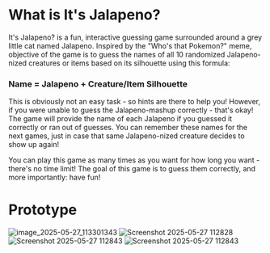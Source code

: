 # What is It's Jalapeno?
It's Jalapeno? is a fun, interactive guessing game surrounded around a grey little cat named Jalapeno. Inspired by the "Who's that Pokemon?" meme, objective of the game is to guess
the names of all 10 randomized Jalapeno-nized creatures or items based on its silhouette using this formula: 

### **Name = Jalapeno + Creature/Item Silhouette**

This is obviously not an easy task - so hints are there to help you! However, if you were unable to guess the Jalapeno-mashup correctly - that's okay!
The game will provide the name of each Jalapeno if you guessed it correctly or ran out of guesses. You can remember these names for the next games, just in case that same Jalapeno-nized 
creature decides to show up again!

You can play this game as many times as you want for how long you want - there's no time limit! The goal of this game is to guess them correctly, and more importantly: have fun!

# Prototype
![image_2025-05-27_113301343](https://github.com/user-attachments/assets/c2e8a1b7-00f1-4e8e-8c7f-bd116af1cf05)
![Screenshot 2025-05-27 112828](https://github.com/user-attachments/assets/efe71158-d7f1-4622-a0da-06745895e25f)
![Screenshot 2025-05-27 112843](https://github.com/user-attachments/assets/3d2814d4-69f4-4e9f-a512-c680399194bd)
![Screenshot 2025-05-27 112843](https://github.com/user-attachments/assets/3d2814d4-69f4-4e9f-a512-c680399194bd)
